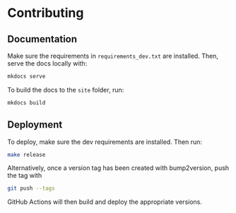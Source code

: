 # Contributing

## Documentation

Make sure the requirements in `requirements_dev.txt` are installed. Then, serve
the docs locally with:

```bash
mkdocs serve
```

To build the docs to the `site` folder, run:

```bash
mkdocs build
```

## Deployment

To deploy, make sure the dev requirements are installed. Then run:

```bash
make release
```

Alternatively, once a version tag has been created with bump2version, push the
tag with

```bash
git push --tags
```

GitHub Actions will then build and deploy the appropriate versions.
